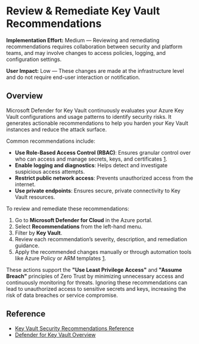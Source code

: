 # Review & Remediate Key Vault Recommendations

**Implementation Effort:** Medium — Reviewing and remediating recommendations requires collaboration between security and platform teams, and may involve changes to access policies, logging, and configuration settings.

**User Impact:** Low — These changes are made at the infrastructure level and do not require end-user interaction or notification.

## Overview

Microsoft Defender for Key Vault continuously evaluates your Azure Key Vault configurations and usage patterns to identify security risks. It generates actionable recommendations to help you harden your Key Vault instances and reduce the attack surface.

Common recommendations include:

- **Use Role-Based Access Control (RBAC)**: Ensures granular control over who can access and manage secrets, keys, and certificates [1](https://learn.microsoft.com/en-us/azure/defender-for-cloud/recommendations-reference-keyvault).
- **Enable logging and diagnostics**: Helps detect and investigate suspicious access attempts.
- **Restrict public network access**: Prevents unauthorized access from the internet.
- **Use private endpoints**: Ensures secure, private connectivity to Key Vault resources.

To review and remediate these recommendations:

1. Go to **Microsoft Defender for Cloud** in the Azure portal.
2. Select **Recommendations** from the left-hand menu.
3. Filter by **Key Vault**.
4. Review each recommendation’s severity, description, and remediation guidance.
5. Apply the recommended changes manually or through automation tools like Azure Policy or ARM templates [1](https://learn.microsoft.com/en-us/azure/defender-for-cloud/recommendations-reference-keyvault).

These actions support the **"Use Least Privilege Access"** and **"Assume Breach"** principles of Zero Trust by minimizing unnecessary access and continuously monitoring for threats. Ignoring these recommendations can lead to unauthorized access to sensitive secrets and keys, increasing the risk of data breaches or service compromise.

## Reference

- [Key Vault Security Recommendations Reference](https://learn.microsoft.com/en-us/azure/defender-for-cloud/recommendations-reference-keyvault)
- [Defender for Key Vault Overview](https://learn.microsoft.com/en-us/azure/defender-for-cloud/defender-for-key-vault-introduction)
